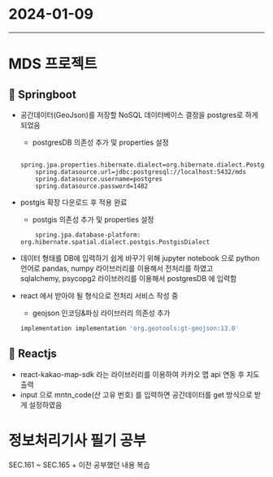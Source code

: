 # 2024-01-09
----------------

# MDS 프로젝트

## 🍃 Springboot
- 공간데이터(GeoJson)를 저장할 NoSQL 데이터베이스 결정을 postgres로 하게 되었음
    - postgresDB 의존성 추가 및 properties 설정   

    ```properties
        spring.jpa.properties.hibernate.dialect=org.hibernate.dialect.PostgreSQLDialect
        spring.datasource.url=jdbc:postgresql://localhost:5432/mds
        spring.datasource.username=postgres
        spring.datasource.password=1482
    ```

- postgis 확장 다운로드 후 적용 완료
    - postgis 의존성 추가 및 properties 설정   

    ```properties
        spring.jpa.database-platform: org.hibernate.spatial.dialect.postgis.PostgisDialect
    ```

- 데이터 형태를 DB에 입력하기 쉽게 바꾸기 위해 jupyter notebook 으로 python 언어로
pandas, numpy 라이브러리를 이용해서 전처리를 하였고   
sqlalchemy, psycopg2 라이브러리를 이용해서 postgresDB 에 입력함

- react 에서 받아야 될 형식으로 전처리 서비스 작성 중
    - geojson 인코딩&파싱 라이브러리 의존성 추가

    ```gradle
    implementation implementation 'org.geotools:gt-geojson:13.0'
    ```

## 🍃 Reactjs
- react-kakao-map-sdk 라는 라이브러리를 이용하여 카카오 맵 api 연동 후 지도 출력
- input 으로 mntn_code(산 고유 번호) 를 입력하면 공간데이터를 get 방식으로 받게 설정하였음



# 정보처리기사 필기 공부
SEC.161 ~ SEC.165 + 이전 공부했던 내용 복습